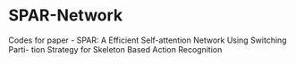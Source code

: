 # SPAR-Network
Codes for paper - SPAR: A Efficient Self-attention Network Using Switching Parti- tion Strategy for Skeleton Based Action Recognition
